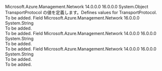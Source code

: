 <Type Name="TransportProtocol" FullName="Microsoft.Azure.Management.Network.Models.TransportProtocol">
  <TypeSignature Language="C#" Value="public static class TransportProtocol" />
  <TypeSignature Language="ILAsm" Value=".class public auto ansi abstract sealed beforefieldinit TransportProtocol extends System.Object" />
  <TypeSignature Language="DocId" Value="T:Microsoft.Azure.Management.Network.Models.TransportProtocol" />
  <TypeSignature Language="VB.NET" Value="Public Class TransportProtocol" />
  <TypeSignature Language="F#" Value="type TransportProtocol = class" />
  <AssemblyInfo>
    <AssemblyName>Microsoft.Azure.Management.Network</AssemblyName>
    <AssemblyVersion>14.0.0.0</AssemblyVersion>
    <AssemblyVersion>16.0.0.0</AssemblyVersion>
  </AssemblyInfo>
  <Base>
    <BaseTypeName>System.Object</BaseTypeName>
  </Base>
  <Interfaces />
  <Docs>
    <summary>
            <span data-ttu-id="288df-101">TransportProtocol の値を定義します。</span><span class="sxs-lookup"><span data-stu-id="288df-101">Defines values for TransportProtocol.</span></span>
            </summary>
    <remarks>To be added.</remarks>
  </Docs>
  <Members>
    <Member MemberName="All">
      <MemberSignature Language="C#" Value="public const string All;" />
      <MemberSignature Language="ILAsm" Value=".field public static literal string All" />
      <MemberSignature Language="DocId" Value="F:Microsoft.Azure.Management.Network.Models.TransportProtocol.All" />
      <MemberSignature Language="VB.NET" Value="Public Const All As String " />
      <MemberSignature Language="F#" Value="val mutable All : string" Usage="Microsoft.Azure.Management.Network.Models.TransportProtocol.All" />
      <MemberType>Field</MemberType>
      <AssemblyInfo>
        <AssemblyName>Microsoft.Azure.Management.Network</AssemblyName>
        <AssemblyVersion>16.0.0.0</AssemblyVersion>
      </AssemblyInfo>
      <ReturnValue>
        <ReturnType>System.String</ReturnType>
      </ReturnValue>
      <Docs>
        <summary>To be added.</summary>
        <remarks>To be added.</remarks>
      </Docs>
    </Member>
    <Member MemberName="Tcp">
      <MemberSignature Language="C#" Value="public const string Tcp;" />
      <MemberSignature Language="ILAsm" Value=".field public static literal string Tcp" />
      <MemberSignature Language="DocId" Value="F:Microsoft.Azure.Management.Network.Models.TransportProtocol.Tcp" />
      <MemberSignature Language="VB.NET" Value="Public Const Tcp As String " />
      <MemberSignature Language="F#" Value="val mutable Tcp : string" Usage="Microsoft.Azure.Management.Network.Models.TransportProtocol.Tcp" />
      <MemberType>Field</MemberType>
      <AssemblyInfo>
        <AssemblyName>Microsoft.Azure.Management.Network</AssemblyName>
        <AssemblyVersion>14.0.0.0</AssemblyVersion>
        <AssemblyVersion>16.0.0.0</AssemblyVersion>
      </AssemblyInfo>
      <ReturnValue>
        <ReturnType>System.String</ReturnType>
      </ReturnValue>
      <Docs>
        <summary>To be added.</summary>
        <remarks>To be added.</remarks>
      </Docs>
    </Member>
    <Member MemberName="Udp">
      <MemberSignature Language="C#" Value="public const string Udp;" />
      <MemberSignature Language="ILAsm" Value=".field public static literal string Udp" />
      <MemberSignature Language="DocId" Value="F:Microsoft.Azure.Management.Network.Models.TransportProtocol.Udp" />
      <MemberSignature Language="VB.NET" Value="Public Const Udp As String " />
      <MemberSignature Language="F#" Value="val mutable Udp : string" Usage="Microsoft.Azure.Management.Network.Models.TransportProtocol.Udp" />
      <MemberType>Field</MemberType>
      <AssemblyInfo>
        <AssemblyName>Microsoft.Azure.Management.Network</AssemblyName>
        <AssemblyVersion>14.0.0.0</AssemblyVersion>
        <AssemblyVersion>16.0.0.0</AssemblyVersion>
      </AssemblyInfo>
      <ReturnValue>
        <ReturnType>System.String</ReturnType>
      </ReturnValue>
      <Docs>
        <summary>To be added.</summary>
        <remarks>To be added.</remarks>
      </Docs>
    </Member>
  </Members>
</Type>